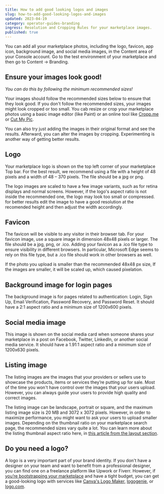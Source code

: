 ```yaml
---
title: How to add good looking logos and images
slug: how-to-add-good-looking-logos-and-images
updated: 2023-04-19
category: operator-guides-branding
ingress: Resolution and Cropping Rules for your marketplace images.
published: true
---
```


You can add all your marketplace photos, including the logo, favicon,
app icon, background image, and social media images, in the Content area
of your Console account. Go to the test environment of your marketplace
and then go to Content → Branding.

## Ensure your images look good!

_You can do this by following the minimum recommended sizes!_

Your images should follow the recommended sizes below to ensure that
they look good. If you don't follow the recommended sizes, your images
might look cropped or too small. You cab resize or crop your marketplace
photos using a basic image editor (like Paint) or an online tool like
[Cropp.me](http://cropp.me/) or [Cut My Pic](http://www.cutmypic.com/).

You can also try just adding the images in their original format and see
the results. Afterward, you can alter the images by cropping.
Experimenting is another way of getting better results.

## Logo

Your marketplace logo is shown on the top left corner of your
marketplace Top bar. For the best result, we recommend using a file with
a height of 48 pixels and a width of 48 – 370 pixels. The file should be
a jpg or png.

The logo images are scaled to have a few image variants, such as for
retina displays and normal screens. However, if the logo's aspect ratio
is not inside the recommended one, the logo may look too small or
compressed. for better results edit the image to have a good resolution
at the recomended height and then adjust the width accordingly.

## Favicon

The favicon will be visible to any visitor in their browser tab. For
your favicon image, use a square image in dimension 48x48 pixels or
larger. The file should be a jpg, png, or .ico. Adding your favicon as a
.ico file type to ensure visibility in different browsers. In
particular, Microsoft Edge seems to rely on this file type, but a .ico
file should work in other browsers as well.

If the photo you upload is smaller than the recommended 48x48 px size,
If the images are smaller, it will be scaled up, which caused
pixelation.

## Background image for login pages

The background image is for pages related to authentication: Login, Sign
Up, Email Verification, Password Recovery, and Password Reset. It should
have a 2:1 aspect ratio and a minimum size of 1200x600 pixels.

## Social media image

This image is shown on the social media card when someone shares your
marketplace in a post on Facebook, Twitter, LinkedIn, or another social
media service. It should have a 1.91:1 aspect ratio and a minimum size
of 1200x630 pixels.

## Listing image

The listing images are the images that your providers or sellers use to
showcase the products, items or services they’re putting up for sale.
Most of the time you won't have control over the images that your users
upload. However, you can always guide your users to provide high quality
and correct images.

The listing image can be landscape, portrait or square, and the maximum
listing image size is 20 MB and 3072 x 3072 pixels. However, in order to
maximize performance, you might want to ask your users to upload smaller
images. Depending on the thumbnail ratio on your marketplace search
page, the recommended sizes vary quite a lot. You can learn more about
the listing thumbnail aspect ratio here, in
[this article from the layout section](https://www.sharetribe.com/docs/operator-guides/listing-thumbnail-aspect-ratio/).

## Do you need a logo?

A logo is a very important part of your brand identity. If you don't
have a designer on your team and want to benefit from a professional
designer, you can find one on a freelance platform like Upwork or
Fiverr. However, if
[you’re bootstrapping your marketplace](https://www.sharetribe.com/academy/marketplace-funding/bootstrapping/)
and have a tight budget, you can get a good-looking logo with services
like [Canva's Logo Maker](https://www.canva.com/logos/),
[logogenie](https://www.logogenie.net/), or
[logo.com](https://logo.com/).
